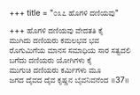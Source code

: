 +++
title = "೦೩೭ ಹೊಗಳಿ ದಣಿಯವು"

+++
ಹೊಗಳಿ ದಣಿಯವು ವೇದತತಿ ಕೈ  
ಮುಗಿದು ದಣಿಯರು ಕಮಲಭವ ಭವ  
ರೊಗುಮಿಗೆಯ ಮಾನಸ ಸಮಾಧಿಯ ಸಾರ ಸತ್ವದಲಿ  
ಬಗೆದು ದಣಿಯರು ಯೋಗಿಗಳು ಕೈ  
ಮುಗುಚಿ ದಣಿಯರು ಕರ್ಮಿಗಳು ಮೂ  
ಜಗದ ದೈವದ ದೈವ ಕೃಷ್ಣನ ಬೈವನಿವನೆಂದ     ॥37॥